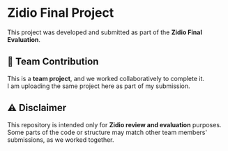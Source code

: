 # Zidio Final Project

This project was developed and submitted as part of the **Zidio Final Evaluation**.

## 👥 Team Contribution

This is a **team project**, and we worked collaboratively to complete it.  
I am uploading the same project here as part of my submission.

## ⚠️ Disclaimer

This repository is intended only for **Zidio review and evaluation** purposes.  
Some parts of the code or structure may match other team members' submissions, as we worked together.


